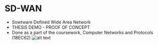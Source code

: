 # SD-WAN
* Sowtware Defined Wide Area Network 
* THESIS DEMO - PROOF OF CONCEPT
* Done as a part of the coursework, Computer Networks and Protocols (18EC62)
![alt text](https://github.com/[username]/[reponame]/blob/[branch]/image.jpg?raw=true)
